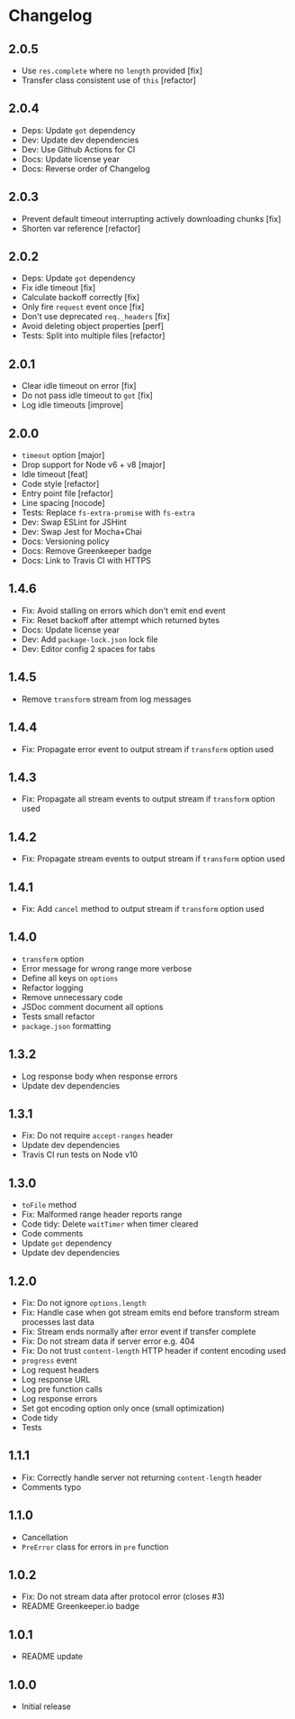 # Changelog

## 2.0.5

* Use `res.complete` where no `length` provided [fix]
* Transfer class consistent use of `this` [refactor]

## 2.0.4

* Deps: Update `got` dependency
* Dev: Update dev dependencies
* Dev: Use Github Actions for CI
* Docs: Update license year
* Docs: Reverse order of Changelog

## 2.0.3

* Prevent default timeout interrupting actively downloading chunks [fix]
* Shorten var reference [refactor]

## 2.0.2

* Deps: Update `got` dependency
* Fix idle timeout [fix]
* Calculate backoff correctly [fix]
* Only fire `request` event once [fix]
* Don't use deprecated `req._headers` [fix]
* Avoid deleting object properties [perf]
* Tests: Split into multiple files [refactor]

## 2.0.1

* Clear idle timeout on error [fix]
* Do not pass idle timeout to `got` [fix]
* Log idle timeouts [improve]

## 2.0.0

* `timeout` option [major]
* Drop support for Node v6 + v8 [major]
* Idle timeout [feat]
* Code style [refactor]
* Entry point file [refactor]
* Line spacing [nocode]
* Tests: Replace `fs-extra-promise` with `fs-extra`
* Dev: Swap ESLint for JSHint
* Dev: Swap Jest for Mocha+Chai
* Docs: Versioning policy
* Docs: Remove Greenkeeper badge
* Docs: Link to Travis CI with HTTPS

## 1.4.6

* Fix: Avoid stalling on errors which don't emit end event
* Fix: Reset backoff after attempt which returned bytes
* Docs: Update license year
* Dev: Add `package-lock.json` lock file
* Dev: Editor config 2 spaces for tabs

## 1.4.5

* Remove `transform` stream from log messages

## 1.4.4

* Fix: Propagate error event to output stream if `transform` option used

## 1.4.3

* Fix: Propagate all stream events to output stream if `transform` option used

## 1.4.2

* Fix: Propagate stream events to output stream if `transform` option used

## 1.4.1

* Fix: Add `cancel` method to output stream if `transform` option used

## 1.4.0

* `transform` option
* Error message for wrong range more verbose
* Define all keys on `options`
* Refactor logging
* Remove unnecessary code
* JSDoc comment document all options
* Tests small refactor
* `package.json` formatting

## 1.3.2

* Log response body when response errors
* Update dev dependencies

## 1.3.1

* Fix: Do not require `accept-ranges` header
* Update dev dependencies
* Travis CI run tests on Node v10

## 1.3.0

* `toFile` method
* Fix: Malformed range header reports range
* Code tidy: Delete `waitTimer` when timer cleared
* Code comments
* Update `got` dependency
* Update dev dependencies

## 1.2.0

* Fix: Do not ignore `options.length`
* Fix: Handle case when got stream emits end before transform stream processes last data
* Fix: Stream ends normally after error event if transfer complete
* Fix: Do not stream data if server error e.g. 404
* Fix: Do not trust `content-length` HTTP header if content encoding used
* `progress` event
* Log request headers
* Log response URL
* Log pre function calls
* Log response errors
* Set got encoding option only once (small optimization)
* Code tidy
* Tests

## 1.1.1

* Fix: Correctly handle server not returning `content-length` header
* Comments typo

## 1.1.0

* Cancellation
* `PreError` class for errors in `pre` function

## 1.0.2

* Fix: Do not stream data after protocol error (closes #3)
* README Greenkeeper.io badge

## 1.0.1

* README update

## 1.0.0

* Initial release
